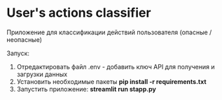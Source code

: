 # User's actions classifier

Приложение для классификации действий пользователя (опасные / неопасные)

Запуск:
1. Отредактировать файл .env - добавить ключ API для получения и загрузки данных
2. Установить необходимые пакеты **pip install -r requirements.txt**
3. Запустить приложение: **streamlit run stapp.py**

